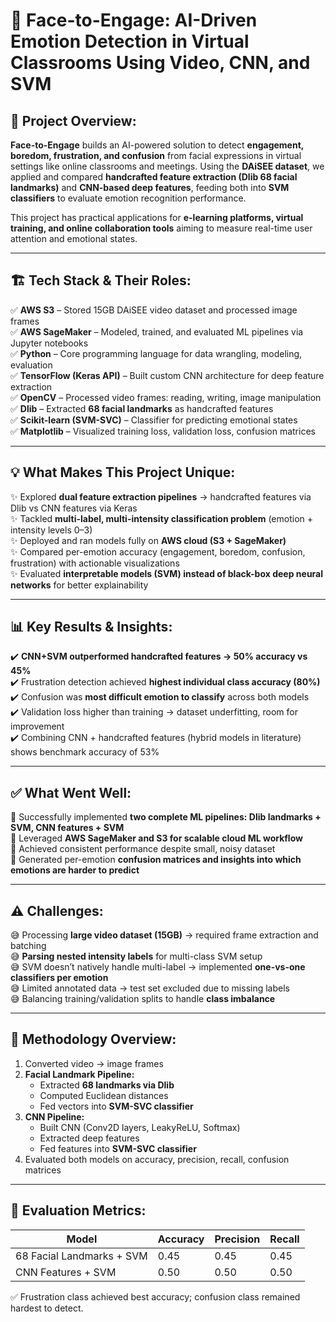 # 🎥 **Face-to-Engage: AI-Driven Emotion Detection in Virtual Classrooms Using Video, CNN, and SVM**

## 📌 **Project Overview:**

**Face-to-Engage** builds an AI-powered solution to detect **engagement, boredom, frustration, and confusion** from facial expressions in virtual settings like online classrooms and meetings. Using the **DAiSEE dataset**, we applied and compared **handcrafted feature extraction (Dlib 68 facial landmarks)** and **CNN-based deep features**, feeding both into **SVM classifiers** to evaluate emotion recognition performance.

This project has practical applications for **e-learning platforms, virtual training, and online collaboration tools** aiming to measure real-time user attention and emotional states.

---

## 🏗️ **Tech Stack & Their Roles:**

✅ **AWS S3** – Stored 15GB DAiSEE video dataset and processed image frames  
✅ **AWS SageMaker** – Modeled, trained, and evaluated ML pipelines via Jupyter notebooks  
✅ **Python** – Core programming language for data wrangling, modeling, evaluation  
✅ **TensorFlow (Keras API)** – Built custom CNN architecture for deep feature extraction  
✅ **OpenCV** – Processed video frames: reading, writing, image manipulation  
✅ **Dlib** – Extracted **68 facial landmarks** as handcrafted features  
✅ **Scikit-learn (SVM-SVC)** – Classifier for predicting emotional states  
✅ **Matplotlib** – Visualized training loss, validation loss, confusion matrices  

---

## 💡 **What Makes This Project Unique:**

✨ Explored **dual feature extraction pipelines** → handcrafted features via Dlib vs CNN features via Keras  
✨ Tackled **multi-label, multi-intensity classification problem** (emotion + intensity levels 0–3)  
✨ Deployed and ran models fully on **AWS cloud (S3 + SageMaker)**  
✨ Compared per-emotion accuracy (engagement, boredom, confusion, frustration) with actionable visualizations  
✨ Evaluated **interpretable models (SVM) instead of black-box deep neural networks** for better explainability

---

## 📊 **Key Results & Insights:**

✔️ **CNN+SVM outperformed handcrafted features → 50% accuracy vs 45%**  
✔️ Frustration detection achieved **highest individual class accuracy (80%)**  
✔️ Confusion was **most difficult emotion to classify** across both models  
✔️ Validation loss higher than training → dataset underfitting, room for improvement  
✔️ Combining CNN + handcrafted features (hybrid models in literature) shows benchmark accuracy of 53%

---

## ✅ **What Went Well:**

🌟 Successfully implemented **two complete ML pipelines: Dlib landmarks + SVM, CNN features + SVM**  
🌟 Leveraged **AWS SageMaker and S3 for scalable cloud ML workflow**  
🌟 Achieved consistent performance despite small, noisy dataset  
🌟 Generated per-emotion **confusion matrices and insights into which emotions are harder to predict**

---

## ⚠️ **Challenges:**

😅 Processing **large video dataset (15GB)** → required frame extraction and batching  
😅 **Parsing nested intensity labels** for multi-class SVM setup  
😅 SVM doesn’t natively handle multi-label → implemented **one-vs-one classifiers per emotion**  
😅 Limited annotated data → test set excluded due to missing labels  
😅 Balancing training/validation splits to handle **class imbalance**

---

## 🧩 **Methodology Overview:**

1. Converted video → image frames
2. **Facial Landmark Pipeline:**
   - Extracted **68 landmarks via Dlib**
   - Computed Euclidean distances
   - Fed vectors into **SVM-SVC classifier**
3. **CNN Pipeline:**
   - Built CNN (Conv2D layers, LeakyReLU, Softmax)
   - Extracted deep features
   - Fed features into **SVM-SVC classifier**
4. Evaluated both models on accuracy, precision, recall, confusion matrices

---

## 📝 **Evaluation Metrics:**

| Model                     | Accuracy | Precision | Recall |
|--------------------------|----------|-----------|--------|
| 68 Facial Landmarks + SVM | 0.45     | 0.45      | 0.45   |
| CNN Features + SVM        | 0.50     | 0.50      | 0.50   |

✅ Frustration class achieved best accuracy; confusion class remained hardest to detect.

